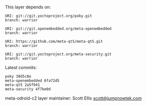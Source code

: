 This layer depends on:

    URI: git://git.yoctoproject.org/poky.git
    branch: warrior

    URI: git://git.openembedded.org/meta-openembedded
    branch: warrior

    URI: https://github.com/meta-qt5/meta-qt5.git
    branch: warrior

    URI: git://git.yoctoproject.org/meta-security.git
    branch: warrior 

Latest commits:

    poky 38d5c8e
    meta-openembedded 6fa72d5
    meta-qt5 2a5f941
    meta-security 4f7be0d

meta-odroid-c2 layer maintainer: Scott Ellis <scott@jumpnowtek.com>

